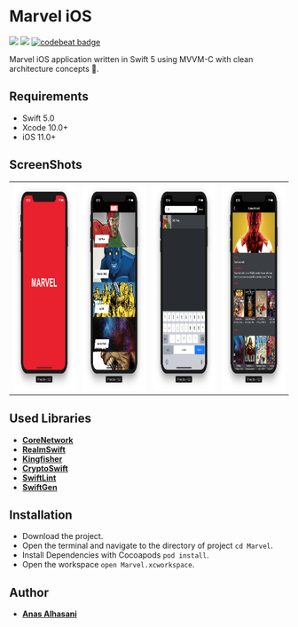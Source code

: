 # Marvel iOS

<p align="justify">
    <img src="https://img.shields.io/badge/Swift-5-orange.svg" />
    <img src="https://img.shields.io/badge/Platforms-iOS-blue.svg?style=flat" />
    <a href="https://codebeat.co/projects/github-com-anasalhasani-marvel-master">
      <img alt="codebeat badge" src="https://codebeat.co/badges/83c897c4-7ea2-4db6-9b6a-b5b855f29b46" />
    </a>
</p>

Marvel iOS application written in Swift 5 using MVVM-C with clean architecture concepts 🚀.

## Requirements

- Swift 5.0
- Xcode 10.0+
- iOS 11.0+ 

## ScreenShots 

<table style="width:100%">
  <tr>
    <td><img src="Settings/Assets/Launch.png" alt="Marvel" width=400 height=375/></td>
    <td><img src="Settings/Assets/Characters.png" alt="Marvel" width=400 height=375/></td>
    <td><img src="Settings/Assets/Search.png" alt="Marvel" width=400 height=375/></td>
    <td><img src="Settings/Assets/Details.png" alt="Marvel" width=400 height=375/></td>
  </tr>
</table>

## Used Libraries

* [**CoreNetwork**](https://github.com/AnasAlhasani/CoreNetwork)
* [**RealmSwift**](https://github.com/realm/realm-cocoa)
* [**Kingfisher**](https://github.com/onevcat/Kingfisher)
* [**CryptoSwift**](https://github.com/krzyzanowskim/CryptoSwift)
* [**SwiftLint**](https://github.com/realm/SwiftLint)
* [**SwiftGen**](https://github.com/SwiftGen/SwiftGen)

## Installation

* Download the project.
* Open the terminal and navigate to the directory of project ```cd Marvel```.
* Install Dependencies with Cocoapods ```pod install```.
* Open the workspace ```open Marvel.xcworkspace```.
  
## Author

* [**Anas Alhasani**](https://github.com/AnasAlhasani)
